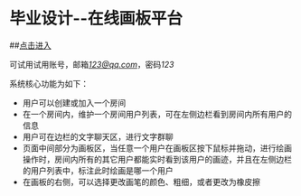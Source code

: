 # 毕业设计--在线画板平台
##[点击进入](http://23.83.225.240:8080/)

可试用试用账号，邮箱*123@qq.com*，密码*123*

系统核心功能为如下：
* 用户可以创建或加入一个房间
* 在一个房间内，维护一个房间用户列表，可在左侧边栏看到房间内所有用户的信息
* 用户可在边栏的文字聊天区，进行文字群聊
* 页面中间部分为画板区，当任意一个用户在画板区按下鼠标并拖动，进行绘画操作时，房间内所有的其它用户都能实时看到该用户的画迹，并且在左侧边栏的用户列表中，标注此时绘画是哪一个用户
* 在画板的右侧，可以选择更改画笔的颜色、粗细，或者更改为橡皮擦

